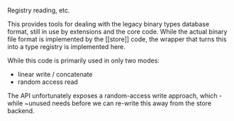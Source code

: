 Registry reading, etc.

This provides tools for dealing with the legacy binary types database
format, still in use by extensions and the core code. While the actual
binary file format is implemented by the [[store]] code, the wrapper
that turns this into a type registry is implemented here.

While this code is primarily used in only two modes:

* linear write / concatenate
* random access read

The API unfortunately exposes a random-access write approach, which -
while ~unused needs before we can re-write this away from the store
backend.
